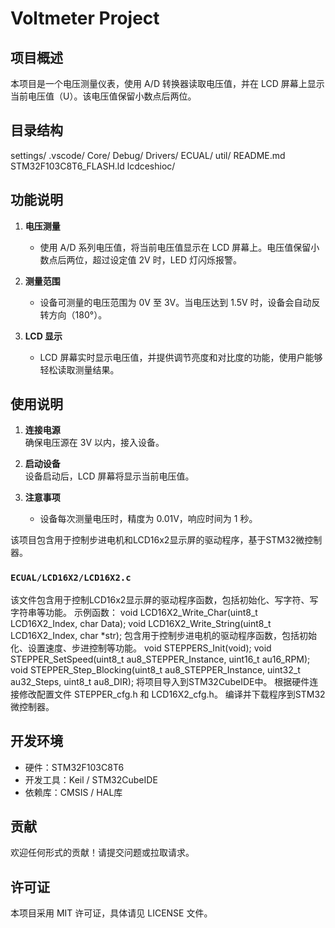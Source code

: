 ﻿# Voltmeter Project
## 项目概述
本项目是一个电压测量仪表，使用 A/D 转换器读取电压值，并在 LCD 屏幕上显示当前电压值（U）。该电压值保留小数点后两位。

## 目录结构
settings/
.vscode/
Core/
Debug/
Drivers/
ECUAL/
util/
README.md
STM32F103C8T6_FLASH.ld
lcdceshioc/

## 功能说明
1. **电压测量**  
   - 使用 A/D 系列电压值，将当前电压值显示在 LCD 屏幕上。电压值保留小数点后两位，超过设定值 2V 时，LED 灯闪烁报警。

2. **测量范围**  
   - 设备可测量的电压范围为 0V 至 3V。当电压达到 1.5V 时，设备会自动反转方向（180°）。

3. **LCD 显示**  
   - LCD 屏幕实时显示电压值，并提供调节亮度和对比度的功能，使用户能够轻松读取测量结果。

## 使用说明
1. **连接电源**  
   确保电压源在 3V 以内，接入设备。

2. **启动设备**  
   设备启动后，LCD 屏幕将显示当前电压值。

3. **注意事项**  
   - 设备每次测量电压时，精度为 0.01V，响应时间为 1 秒。


该项目包含用于控制步进电机和LCD16x2显示屏的驱动程序，基于STM32微控制器。
### `ECUAL/LCD16X2/LCD16X2.c`

该文件包含用于控制LCD16x2显示屏的驱动程序函数，包括初始化、写字符、写字符串等功能。
示例函数：
void LCD16X2_Write_Char(uint8_t LCD16X2_Index, char Data);
void LCD16X2_Write_String(uint8_t LCD16X2_Index, char *str);
包含用于控制步进电机的驱动程序函数，包括初始化、设置速度、步进控制等功能。
void STEPPERS_Init(void);
void STEPPER_SetSpeed(uint8_t au8_STEPPER_Instance, uint16_t au16_RPM);
void STEPPER_Step_Blocking(uint8_t au8_STEPPER_Instance, uint32_t au32_Steps, uint8_t au8_DIR);
将项目导入到STM32CubeIDE中。
根据硬件连接修改配置文件 STEPPER_cfg.h 和 LCD16X2_cfg.h。
编译并下载程序到STM32微控制器。

## 开发环境
- 硬件：STM32F103C8T6
- 开发工具：Keil / STM32CubeIDE
- 依赖库：CMSIS / HAL库

## 贡献
欢迎任何形式的贡献！请提交问题或拉取请求。

## 许可证
本项目采用 MIT 许可证，具体请见 LICENSE 文件。
